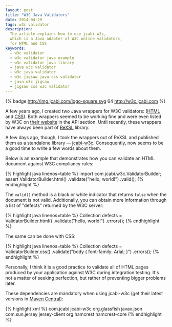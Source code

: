 ```yaml
---
layout: post
title: "W3C Java Validators"
date: 2014-04-29
tags: w3c validator
description:
  The article explains how to use jcabi-w3c,
  which is a Java adapter of W3C online validators,
  for HTML and CSS
keywords:
  - w3c validator
  - w3c validator java example
  - w3c validator java library
  - java w3c validator
  - w3c java validator
  - w3c jigsaw java css validator
  - java w3c jigsaw
  - jigsaw css w3c validator
---
```


{% badge http://img.jcabi.com/logo-square.svg 64 http://w3c.jcabi.com %}

A few years ago, I created two Java wrappers for W3C validators: ([HTML](http://validator.w3.org/) and
[CSS](http://jigsaw.w3.org/css-validator/)).
Both wrappers seemed to be working fine and were
even listed by W3C on [their website](http://validator.w3.org/docs/api.html)
in the API section. Until recently, these wrappers have
always been part of [ReXSL](http://www.rexsl.com) library.

A few days ago, though, I took the wrappers out of ReXSL
and published them as a standalone library &mdash;
[jcabi-w3c](http://w3c.jcabi.com). Consequently, now seems
to be a good time to write a few words about them.

Below is an example that demonstrates how you can validate
an HTML document against W3C compliancy rules:

{% highlight java linenos=table %}
import com.jcabi.w3c.ValidatorBuilder;
assert ValidatorBuilder.html()
  .validate("<html>hello, world!</html>")
  .valid();
{% endhighlight %}

<!--more-->

The `valid()` method is a black or white indicator that
returns `false` when the document is not valid. Additionally,
you can obtain more information through a list of "defects" returned by the W3C server:

{% highlight java linenos=table %}
Collection<Defect> defects = ValidatorBuilder.html()
  .validate("<html>hello, world!</html>")
  .errors();
{% endhighlight %}

The same can be done with CSS:

{% highlight java linenos=table %}
Collection<Defect> defects = ValidatorBuilder.css()
  .validate("body { font-family: Arial; }")
  .errors();
{% endhighlight %}

Personally, I think it is a good practice to validate all
of HTML pages produced by your application against W3C during
integration testing. It's not a matter of seeking perfection,
but rather of preventing bigger problems later.

These dependencies are mandatory when using jcabi-w3c
(get their latest versions in [Maven Central](http://search.maven.org/)):

{% highlight xml %}
<dependency>
  <groupId>com.jcabi</groupId>
  <artifactId>jcabi-w3c</artifactId>
</dependency>
<dependency>
  <groupId>org.glassfish</groupId>
  <artifactId>javax.json</artifactId>
</dependency>
<dependency>
  <groupId>com.sun.jersey</groupId>
  <artifactId>jersey-client</artifactId>
</dependency>
<dependency>
  <groupId>org.hamcrest</groupId>
  <artifactId>hamcrest-core</artifactId>
</dependency>
{% endhighlight %}
